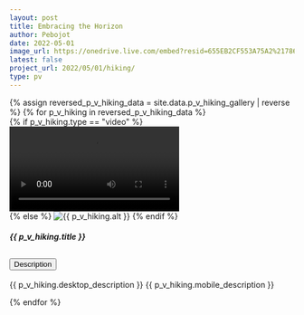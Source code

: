 ```yaml
---
layout: post
title: Embracing the Horizon
author: Pebojot
date: 2022-05-01
image_url: https://onedrive.live.com/embed?resid=655EB2CF553A75A2%217861&authkey=%21AHXT-pJfSAFMIr0
latest: false
project_url: 2022/05/01/hiking/
type: pv
---
```


<!-- <div class="container p-0">
  <div class="row p-0">
    {% assign reversed_p_v_hiking_data = site.data.p_v_hiking_gallery | reverse %}
    {% for p_v_hiking in reversed_p_v_hiking_data %}
    <div class="col-md-4 mt-3 col-lg-3 p-0">
      {% if p_v_hiking.type=="video" %}
      <div class="embed-responsive embed-responsive-16by9">
        <video class="embed-responsive-item w-100" controls>
          <source src="{{ p_v_hiking.src }}" type="video/mp4">
          Your browser does not support the video tag.
        </video>
      </div>
      {% else %}
      <img src="{{ p_v_hiking.src }}" class="img-fluid" alt="{{ p_v_hiking.alt }}">
      {% endif %}
    </div>
    {% endfor %}
  </div>
</div> -->

<div class="container p-0">
  <div class="row p-0">
    {% assign reversed_p_v_hiking_data = site.data.p_v_hiking_gallery | reverse %}
    {% for p_v_hiking in reversed_p_v_hiking_data %}
      <div class="col-md-4 mt-3 col-lg-3 p-0">
        <div class="card">
          {% if p_v_hiking.type == "video" %}
            <div class="embed-responsive embed-responsive-16by9">
              <video class="embed-responsive-item w-100" controls>
                <source src="{{ p_v_hiking.src }}" type="video/mp4">
                Your browser does not support the video tag.
              </video>
            </div>
          {% else %}
            <img src="{{ p_v_hiking.src }}" class="card-img-top" alt="{{ p_v_hiking.alt }}">
          {% endif %}
          <div class="card-body">
            <h5 class="card-title fw-lighter">{{ p_v_hiking.title }}</h5>
            <div class="accordion" id="accordionExample{{ forloop.index }}">
              <div class="accordion-item">
                <h2 class="accordion-header" id="heading{{ forloop.index }}">
                  <button class="accordion-button" type="button" data-bs-toggle="collapse"
                          data-bs-target="#collapse{{ forloop.index }}" aria-expanded="false"
                          aria-controls="collapse{{ forloop.index }}">
                    Description
                  </button>
                </h2>
                <div id="collapse{{ forloop.index }}" class="accordion-collapse collapse"
                     aria-labelledby="heading{{ forloop.index }}" data-bs-parent="#accordionExample{{ forloop.index }}">
                  <div class="accordion-body">
                    <p class="card-text fw-lighter">
                      <span class="desktop__size">{{ p_v_hiking.desktop_description }}</span>
                      <span class="mobile__size">{{ p_v_hiking.mobile_description }}</span>
                    </p>
                  </div>
                </div>
              </div>
            </div>
          </div>
        </div>
      </div>
    {% endfor %}
  </div>
</div>
